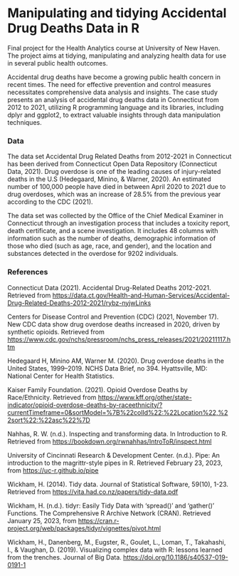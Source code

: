 # Manipulating and tidying Accidental Drug Deaths Data in R

Final project for the Health Analytics course at University of New Haven. The project aims at tidying, manipulating and analyzing health data for use in several public health outcomes.

Accidental drug deaths have become a growing public health concern in recent times. The need for effective prevention and control measures necessitates comprehensive data analysis and insights. The case study presents an analysis of accidental drug deaths data in Connecticut from 2012 to 2021, utilizing R programming language and its libraries, including dplyr and ggplot2, to extract valuable insights through data manipulation techniques.

### Data

The data set Accidental Drug Related Deaths from 2012-2021 in Connecticut has been derived from Connecticut Open Data Repository (Connecticut Data, 2021). Drug overdose is one of the leading causes of injury-related deaths in the U.S (Hedegaard, Minino, & Warner, 2020). An estimated number of 100,000 people have died in between April 2020 to 2021 due to drug overdoses, which was an increase of 28.5% from the previous year according to the CDC (2021).

The data set was collected by the Office of the Chief Medical Examiner in Connecticut through an investigation process that includes a toxicity report, death certificate, and a scene investigation. It includes 48 columns with information such as the number of deaths, demographic information of those who died (such as age, race, and gender), and the location and substances detected in the overdose for 9202 individuals.

### References

Connecticut Data (2021). Accidental Drug-Related Deaths 2012-2021. Retrieved from https://data.ct.gov/Health-and-Human-Services/Accidental-Drug-Related-Deaths-2012-2021/rybz-nyjwLinks

Centers for Disease Control and Prevention (CDC) (2021, November 17). New CDC data show drug overdose deaths increased in 2020, driven by synthetic opioids. Retrieved from https://www.cdc.gov/nchs/pressroom/nchs_press_releases/2021/20211117.htm

Hedegaard H, Minino AM, Warner M. (2020). Drug overdose deaths in the United States, 1999–2019. NCHS Data Brief, no 394. Hyattsville, MD: National Center for Health Statistics.

Kaiser Family Foundation. (2021). Opioid Overdose Deaths by Race/Ethnicity. Retrieved from https://www.kff.org/other/state-indicator/opioid-overdose-deaths-by-raceethnicity/?currentTimeframe=0&sortModel=%7B%22colId%22:%22Location%22,%22sort%22:%22asc%22%7D

Nahhas, R. W. (n.d.). Inspecting and transforming data. In Introduction to R. Retrieved from https://bookdown.org/rwnahhas/IntroToR/inspect.html

University of Cincinnati Research & Development Center. (n.d.). Pipe: An introduction to the magrittr-style pipes in R. Retrieved February 23, 2023, from https://uc-r.github.io/pipe

Wickham, H. (2014). Tidy data. Journal of Statistical Software, 59(10), 1-23. Retrieved from https://vita.had.co.nz/papers/tidy-data.pdf

Wickham, H. (n.d.). tidyr: Easily Tidy Data with ‘spread()’ and ‘gather()’ Functions. The Comprehensive R Archive Network (CRAN). Retrieved January 25, 2023, from https://cran.r-project.org/web/packages/tidyr/vignettes/pivot.html

Wickham, H., Danenberg, M., Eugster, R., Goulet, L., Loman, T., Takahashi, I., & Vaughan, D. (2019). Visualizing complex data with R: lessons learned from the trenches. Journal of Big Data. https://doi.org/10.1186/s40537-019-0191-1

